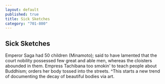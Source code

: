 ```yaml
---
layout: default
published: true
title: Sick Sketches
category: "701-800"
---
```


## Sick Sketches

Emperor Saga had 50 children (Minamoto); said to have lamented that the court nobility possessed few great and able men, whereas the cloisters abounded in them. Empress Tachibana too smokin' to teach people about Buddhism; orders her body tossed into the streets. ^This starts a new trend of documenting the decay of beautiful bodies via art.
